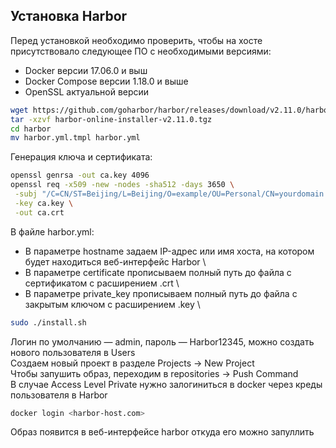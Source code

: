 ## Установка Harbor

Перед установкой необходимо проверить, чтобы на хосте присутствовало следующее ПО с необходимыми версиями:
- Docker версии 17.06.0 и выш
- Docker Compose версии 1.18.0 и выше
- OpenSSL актуальной версии

```bash
wget https://github.com/goharbor/harbor/releases/download/v2.11.0/harbor-online-installer-v2.11.0.tgz
tar -xzvf harbor-online-installer-v2.11.0.tgz
cd harbor
mv harbor.yml.tmpl harbor.yml
```

Генерация ключа и сертификата:
```bash
openssl genrsa -out ca.key 4096
openssl req -x509 -new -nodes -sha512 -days 3650 \
 -subj "/C=CN/ST=Beijing/L=Beijing/O=example/OU=Personal/CN=yourdomain.com" \
 -key ca.key \
 -out ca.crt
```

В файле harbor.yml:
- В параметре hostname задаем IP-адрес или имя хоста, на котором будет находиться веб-интерфейс Harbor \
- В параметре certificate прописываем полный путь до файла с сертификатом с расширением .crt \
- В параметре private_key прописываем полный путь до файла с закрытым ключом с расширением .key \

```bash
sudo ./install.sh
```

Логин по умолчанию — admin, пароль — Harbor12345, можно создать нового пользователя в Users \
Создаем новый проект в разделе Projects -> New Project \
Чтобы запушить образ, переходим в repositories -> Push Command \
В случае Access Level Private нужно залогиниться в docker через креды пользователя в Harbor
```bash
docker login <harbor-host.com>
```

Образ появится в веб-интерфейсе harbor откуда его можно запуллить
